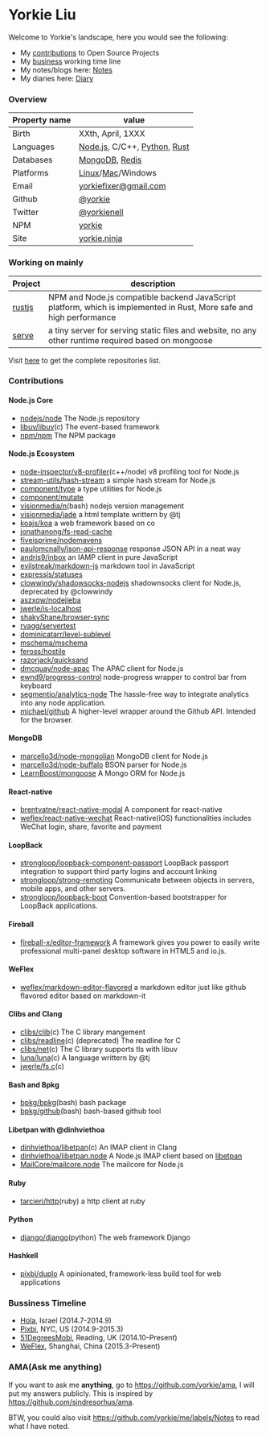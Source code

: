 Yorkie Liu
======================================

Welcome to Yorkie's landscape, here you would see the following:

- My [contributions](#contributions) to Open Source Projects
- My [business](#bussiness-timeline) working time line
- My notes/blogs here: [Notes](https://github.com/yorkie/me/labels/Notes)
- My diaries here: [Diary](https://github.com/yorkie/me/labels/Diary)

### Overview

| Property name | value |
|---------------|-------|
| Birth         | XXth, April, 1XXX |
| Languages     | [Node.js](http://nodejs.org), C/C++, [Python](https://www.python.org/), [Rust](http://www.rust-lang.org/) |
| Databases     | [MongoDB](https://www.mongodb.com/), [Redis](http://redis.io) |
| Platforms     | [Linux](https://github.com/torvalds/linux)/[Mac](https://www.apple.com)/Windows |
| Email         | [yorkiefixer@gmail.com](mailto://yorkiefixer@gmail.com) |
| Github        | [@yorkie](https://github.com/yorkie) |
| Twitter       | [@yorkienell](https://twitter.com/yorkienell) |
| NPM           | [yorkie](https://www.npmjs.org/~yorkie) |
| Site          | [yorkie.ninja](http://yorkie.ninja/) |

### Working on mainly

| Project | description |
|---------|-------------|
| [rustjs](https://github.com/yorkie/rust.js) | NPM and Node.js compatible backend JavaScript platform, which is implemented in Rust, More safe and high performance |
| [serve](https://github.com/yorkie/serve) | a tiny server for serving static files and website, no any other runtime required based on mongoose |

Visit [here](https://github.com/yorkie?tab=repositories) to get the complete repositories list.

### Contributions

#### Node.js Core

- [nodejs/node](https://github.com/nodejs/node/commits?author=yorkie) The Node.js repository
- [libuv/libuv](https://github.com/libuv/libuv/commits?author=yorkie)(c) The event-based framework
- [npm/npm](https://github.com/npm/npm/commits?author=yorkie) The NPM package

#### Node.js Ecosystem

- [node-inspector/v8-profiler](https://github.com/node-inspector/v8-profiler/commits?author=yorkie)(c++/node) v8 profiling tool for Node.js
- [stream-utils/hash-stream](https://github.com/stream-utils/hash-stream/commits?author=yorkie) a simple hash stream for Node.js
- [component/type](https://github.com/component/type/commits?author=yorkie) a type utilities for Node.js
- [component/mutate](https://github.com/component/mutate/commits?author=yorkie)
- [visionmedia/n](https://github.com/visionmedia/n/commits?author=yorkie)(bash) nodejs version management
- [visionmedia/jade](https://github.com/visionmedia/jade/commits?author=yorkie) a html template writtern by @tj
- [koajs/koa](https://github.com/koajs/koa/commits?author=yorkie) a web framework based on co
- [jonathanong/fs-read-cache](https://github.com/jonathanong/fs-read-cache/commits?author=yorkie)
- [fiveisprime/nodemavens](https://github.com/fiveisprime/nodemavens/commits?author=yorkie)
- [paulomcnally/json-api-response](https://github.com/paulomcnally/json-api-response/commits?author=yorkie) response JSON API in a neat way
- [andris9/inbox](https://github.com/andris9/inbox/commits?author=yorkie) an IAMP client in pure JavaScript
- [evilstreak/markdown-js](https://github.com/evilstreak/markdown-js/commits?author=yorkie) markdown tool in JavaScript
- [expressjs/statuses](https://github.com/expressjs/statuses/commits?author=yorkie)
- [clowwindy/shadowsocks-nodejs](https://github.com/clowwindy/shadowsocks-nodejs/commits?author=yorkie) shadownsocks client for Node.js, deprecated by @clowwindy
- [aszxqw/nodejieba](https://github.com/aszxqw/nodejieba/commits/master?author=yorkie)
- [jwerle/is-localhost](https://github.com/jwerle/is-localhost/commits?author=yorkie)
- [shakyShane/browser-sync](https://github.com/shakyShane/browser-sync/commits?author=yorkie)
- [rvagg/servertest](https://github.com/rvagg/servertest/commits?author=yorkie)
- [dominicatarr/level-sublevel](https://github.com/dominicatarr/level-sublevel/commits?author=yorkie)
- [mschema/mschema](https://github.com/mschema/mschema/commits?author=yorkie)
- [feross/hostile](https://github.com/feross/hostile/commits?author=yorkie)
- [razorjack/quicksand](https://github.com/razorjack/quicksand/commits?author=yorkie)
- [dmcquay/node-apac](https://github.com/dmcquay/node-apac/commits?author=yorkie) The APAC client for Node.js
- [ewnd9/progress-control](https://github.com/ewnd9/progress-control/commits/master?author=yorkie) node-progress wrapper to control bar from keyboard
- [segmentio/analytics-node](https://github.com/segmentio/analytics-node/commits/master?author=yorkie) The hassle-free way to integrate analytics into any node application.
- [michael/github](https://github.com/michael/github/commits/master?author=yorkie) A higher-level wrapper around the Github API. Intended for the browser.

#### MongoDB

- [marcello3d/node-mongolian](https://github.com/marcello3d/node-mongolian/commits?author=yorkie) MongoDB client for Node.js
- [marcello3d/node-buffalo](https://github.com/marcello3d/node-buffalo/commits?author=yorkie) BSON parser for Node.js
- [LearnBoost/mongoose](https://github.com/LearnBoost/mongoose/commits?author=yorkie) A Mongo ORM for Node.js

#### React-native

- [brentvatne/react-native-modal](https://github.com/brentvatne/react-native-modal/commits?author=yorkie) A <Modal /> component for react-native
- [weflex/react-native-wechat](https://github.com/weflex/react-native-wechat/commits?author=yorkie) React-native(iOS) functionalities includes WeChat login, share, favorite and payment

#### LoopBack

- [strongloop/loopback-component-passport](https://github.com/strongloop/loopback-component-passport/commits?author=yorkie) LoopBack passport integration to support third party logins and account linking
- [strongloop/strong-remoting](https://github.com/strongloop/strong-remoting/commits?author=yorkie) Communicate between objects in servers, mobile apps, and other servers.
- [strongloop/loopback-boot](https://github.com/strongloop/loopback-boot/commits/master?author=yorkie) Convention-based bootstrapper for LoopBack applications.

#### Fireball

- [fireball-x/editor-framework](https://github.com/fireball-x/editor-framework/commits?author=yorkie) A framework gives you power to easily write professional multi-panel desktop software in HTML5 and io.js.

#### WeFlex

- [weflex/markdown-editor-flavored](https://github.com/weflex/markdown-editor-flavored/commits?author=yorkie) a markdown editor just like github flavored editor based on markdown-it

#### Clibs and Clang

- [clibs/clib](https://github.com/clibs/clib/commits?author=yorkie)(c) The C library mangement
- [clibs/readline](https://github.com/clibs/readline/commits?author=yorkie)(c) (deprecated) The readline for C
- [clibs/net](https://github.com/clibs/net/commits?author=yorkie)(c) The C library supports tls with libuv
- [luna/luna](https://github.com/luna/luna/commits?author=yorkie)(c) A language writtern by @tj
- [jwerle/fs.c](https://github.com/jwerle/fs.c/commits?author=yorkie)(c) 

#### Bash and Bpkg

- [bpkg/bpkg](https://github.com/bpkg/bpkg/commits?author=yorkie)(bash) bash package
- [bpkg/github](https://github.com/bpkg/github/commits?author=yorkie)(bash) bash-based github tool

#### Libetpan with @dinhviethoa

- [dinhviethoa/libetpan](https://github.com/dinhviethoa/libetpan/commits?author=yorkie)(c) An IMAP client in Clang
- [dinhviethoa/libetpan.node](https://github.com/dinhviethoa/libetpan.node/commits?author=yorkie) A Node.js IMAP client based on [libetpan](https://github.com/dinhviethoa/libetpan)
- [MailCore/mailcore.node](https://github.com/MailCore/mailcore.node/commits/master?author=yorkie) The mailcore for Node.js

#### Ruby

- [tarcieri/http](https://github.com/tarcieri/http/commits?author=yorkie)(ruby) a http client at ruby

#### Python

- [django/django](https://github.com/django/django/commits/master?author=yorkie)(python) The web framework Django

#### Hashkell

- [pixbi/duplo](https://github.com/pixbi/duplo/commits/master?author=yorkie) A opinionated, framework-less build tool for web applications

### Bussiness Timeline

* [Hola](http://hola.org/), Israel (2014.7-2014.9)
* [Pixbi](https://github.com/pixbi), NYC, US (2014.9-2015.3)
* [51DegreesMobi](https://github.com/51Degreesmobi), Reading, UK (2014.10-Present)
* [WeFlex](https://github.com/weflex), Shanghai, China (2015.3-Present)

### AMA(Ask me anything)

If you want to ask me **anything**, go to https://github.com/yorkie/ama, I will put my answers
publicly. This is inspired by https://github.com/sindresorhus/ama.

BTW, you could also visit https://github.com/yorkie/me/labels/Notes to read what I have noted.
